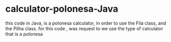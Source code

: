 # calculator-polonesa-Java
this code in Java, is a polonesa calculator, in order to use the Fila class, and the Pilha class. for this code , was request to we use the type of calculator that is a polonesa
